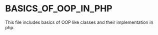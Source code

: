 # BASICS_OF_OOP_IN_PHP
This file includes basics of OOP like classes and their implementation in php.

